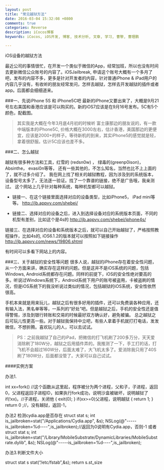 ```yaml
---
layout: post
title: "常见越狱方法"
date: 2016-03-04 15:32:08 +0800
comments: true
categories: Reverse
description: iCocos博客
keywords: iCocos, iOS开发, 博客, 技术分析, 文章, 学习, 曹黎, 曹理鹏

---
```



iOS设备的越狱方法

最近公司的事情很忙，在开发一个类似于微信的App，经常加班，所以也没有时间去更新微信公众账号的内容了。iOSJailbreak, 申请这个账号大概有一个多月了吧，发布的内容不多，更多是针对开发者的内容，针对普通iPhone & iPad用户的内容几乎没有，有收听的朋友经常发问，怎样去越狱，怎样去开发越狱的插件或者app。后面都会细细道来。

###一、先说iPhone 5S 和 iPhone5C吧
最新的iPhone又要出来了，大概是9月21号左右美国和香港应该是可以购买的。新的iOS7应该是在9月16号发布。5C有5个颜色，配截图。

> 其实我是大概在今年3月底4月初的时候听 富士康那边的朋友说的，有一款中端版本的iPhone5C, 价格大概在3000左右，估计香港，美国那边的更便宜，应该是2000+的样子。等待新机的到来，其实iPhone5的感觉就是轻，拿着很舒服。估计5C应该也差不多。






<!--more-->




###二、怎么越狱

越狱有很多种方法和工具，红雪的 (redsn0w)  ， 绿毒的(greenp0ison)，Absinthe， evasi0n等等， 还有一些其他的，不怎么知名，当然也比不上上面的了，就不过多介绍了。
我在网上找了相关的越狱教程，因为涉及到的系统版本，设备型号太多了，无法逐一验证。找了一个靠谱的链接，绝不是广告哦，我亲测过。
这个网站上几乎针对每种系统，每种机型都可以越狱。

* 链接一、在这个链接里面选择对应的设备类型，比如iPhone5， iPad mini等等。
http://jb.appvv.com/shebei/

* 链接二、选择对应的设备之后，进入到选择设备对应的系统版本页面，不同的机型有差别，比如这个是4s的
http://jb.appvv.com/shebei/iphone4s/

链接三、在选择对应的设备和系统版本之后，就可以自己开始越狱了，严格按照教程操作，比如4s的, iOS6.1.2的版本就可以按照如下链接操作
http://jb.appvv.com/news/19806.shtml

有时间可以多看下网站上的内容。


###三、关于越狱的安全性等问题
很多人说，越狱的iPhone存在着安全性问题，从一个方面来讲，确实存在这样的问题。但是这并不是iOS系统的问题，包括Windows, Android系统都存在问题。同样的前提下，iOS的安全性绝对要高的多。听说过Windows系统下，Android系统下用户的账号被盗用，卡被盗刷的情况，但是iOS系统下的我没听说过类似的情况，包括越狱的iOS系统，安全性依然很高。

手机本来就是用来玩儿，越狱之后有很多好用的插件，还可以免费装各种应用，还有输入法，黑名单等等，一系列的“好处”吧。但是越狱之后，手机的安全性还是值得警惕，涉及到银行转账和交易的时候最好双方确认好，避免被骗。
总之越狱之后可玩儿性更高一些。对于越狱我保持中立吧，有些人拿着手机就打打电话，发发微信，不想折腾。喜欢玩儿的人，可以去试试。

> PS：之前我越狱了自己的iPad，把微信的打飞机刷了200多万分，天天爱消除刷了180W分，越狱之后用插件弄的。我推测了一下，手工打的话，打飞机不会超过160W分，后面太难了，大飞机太多了。爱消除我只用了40S刷了180W分，后面都没管了。大家可以自己试试。

####实例方案

办法1.

int xx=fork() //这个函数从这里起，程序被分为两个进程，父和子，子进程，返回0，父进程返回子进程ID，如果执行fork成功，说明沙盒被破坏，说明越狱了
if(!xx)。//子进程，关闭他
{
     exit(0);
}
if(xx>=0)父进程，说明越狱
{
return 1;
}
return 0 ;//，没有越狱，返回-1，

办法2
检测cydia.app是否存在
    struct stat s;
    int is_jailbroken=stat("/Applications/Cydia.app", &s);
    NSLog(@"-----is_jailbroken=%d----",is_jailbroken);//返回为0说明有Cydia.app，否则-1
或者
   struct stat s;
    int is_jailbroken=stat("/Library/MobileSubstrate/DynamicLibraries/MobileSubstrate.dylib", &s);
    NSLog(@"-----is_jailbroken=%d----",is_jailbroken);


办法3.判断文件大小


struct stat s
stat(“/etc/fstab”,&s);
return s.st_size 